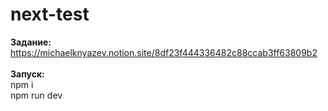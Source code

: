 # next-test
<b>Задание:</b> https://michaelknyazev.notion.site/8df23f444336482c88ccab3ff63809b2 <br><br>
<b>Запуск: </b><br>
npm i<br>
npm run dev<br>

